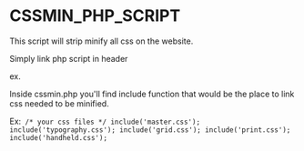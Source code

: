 CSSMIN_PHP_SCRIPT
=================

This script will strip minify all css on the website.


Simply link php script in header

ex. <code><link rel="stylesheet" type="text/css" href="/cssmin.php"/></code>

Inside cssmin.php you'll find include function that would be the place to link css needed to be minified.

Ex:<code>
  /* your css files */
  include('master.css');
  include('typography.css');
  include('grid.css');
  include('print.css');
  include('handheld.css');
</code>
